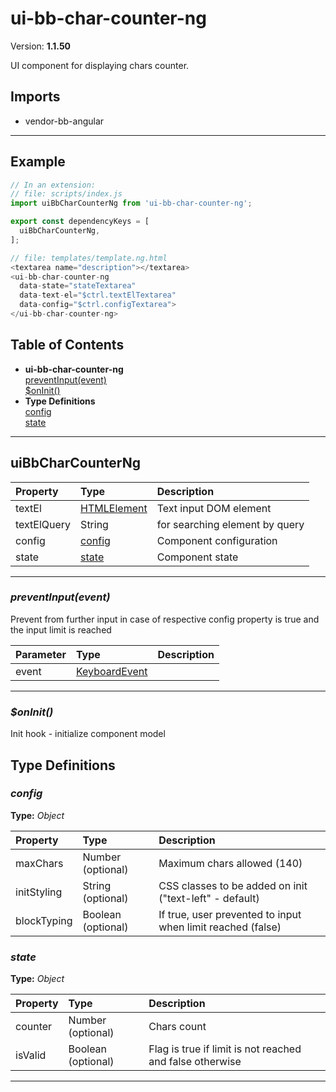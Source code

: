 # ui-bb-char-counter-ng


Version: **1.1.50**

UI component for displaying chars counter.

## Imports

* vendor-bb-angular

---

## Example

```javascript
// In an extension:
// file: scripts/index.js
import uiBbCharCounterNg from 'ui-bb-char-counter-ng';

export const dependencyKeys = [
  uiBbCharCounterNg,
];

// file: templates/template.ng.html
<textarea name="description"></textarea>
<ui-bb-char-counter-ng
  data-state="stateTextarea"
  data-text-el="$ctrl.textElTextarea"
  data-config="$ctrl.configTextarea">
</ui-bb-char-counter-ng>
```

## Table of Contents
- **ui-bb-char-counter-ng**<br/>    <a href="#ui-bb-char-counter-ngpreventInput">preventInput(event)</a><br/>    <a href="#ui-bb-char-counter-ng$onInit">$onInit()</a><br/>
- **Type Definitions**<br/>    <a href="#config">config</a><br/>    <a href="#state">state</a><br/>

---

## uiBbCharCounterNg


| Property | Type | Description |
| :-- | :-- | :-- |
| textEl | [HTMLElement](#HTMLElement) | Text input DOM element |
| textElQuery | String | for searching element by query |
| config | [config](#config) | Component configuration |
| state | [state](#state) | Component state |

---

### <a name="ui-bb-char-counter-ngpreventInput"></a>*preventInput(event)*

Prevent from further input in case of respective config property is true
and the input limit is reached

| Parameter | Type | Description |
| :-- | :-- | :-- |
| event | [KeyboardEvent](#KeyboardEvent) |  |

---

### <a name="ui-bb-char-counter-ng$onInit"></a>*$onInit()*

Init hook - initialize component model

## Type Definitions


### <a name="config"></a>*config*


**Type:** *Object*


| Property | Type | Description |
| :-- | :-- | :-- |
| maxChars | Number (optional) | Maximum chars allowed (140) |
| initStyling | String (optional) | CSS classes to be added on init ("text-left" - default) |
| blockTyping | Boolean (optional) | If true, user prevented to input when limit reached (false) |

### <a name="state"></a>*state*


**Type:** *Object*


| Property | Type | Description |
| :-- | :-- | :-- |
| counter | Number (optional) | Chars count |
| isValid | Boolean (optional) | Flag is true if limit is not reached and false otherwise |

---
